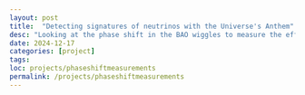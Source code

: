 ```yaml
---
layout: post
title:  "Detecting signatures of neutrinos with the Universe's Anthem"
desc: "Looking at the phase shift in the BAO wiggles to measure the effective number of neutrino species"
date: 2024-12-17
categories: [project]
tags: 
loc: projects/phaseshiftmeasurements
permalink: /projects/phaseshiftmeasurements
---
```



